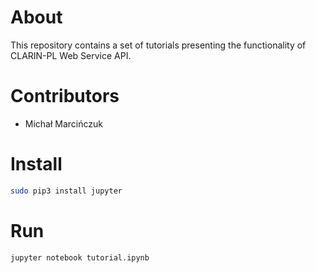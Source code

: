# About

This repository contains a set of tutorials presenting the functionality of CLARIN-PL Web Service API.

# Contributors

* Michał Marcińczuk


# Install
```bash
sudo pip3 install jupyter
```

# Run
```bash
jupyter notebook tutorial.ipynb
```
